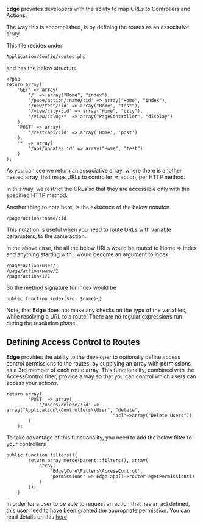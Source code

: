 **Edge** provides developers with the ability to map URLs to Controllers and Actions.

The way this is accomplished, is by defining the routes as an associative array.

This file resides under

```
Application/Config/routes.php
```

and has the below structure

```
<?php
return array(
    'GET' => array(
        '/' => array("Home", "index"),
        '/page/action/:name/:id' => array("Home", "index"),
        '/new/test/:id' => array("Home", "test"),
        '/view/city/:id' => array("Home", "city"),
        '/view/:slug/*  => array("PageController", "display")
    ),
    'POST' => array(
        '/rest/api/:id' => array('Home', 'post')
    ),
    '*' => array(
        '/api/update/:id' => array("Home", "test")
    )
);
```

As you can see we return an associative array, where there is another nested array, that maps URLs to controller => action, per HTTP method.

In this way, we restrict the URLs so that they are accessible only with the specified HTTP method.

Another thing to note here, is the existence of the below notation
```
/page/action/:name/:id
```

This notation is useful when you need to route URLs with variable parameters, to the same action.

In the above case, the all the below URLs would be routed to Home => index and anything starting with **:** would become an argument to index

```
/page/action/user/1
/page/action/name/2
/page/action/1/1
```

So the method signature for index would be

```
public function index($id, $name){}
```

Note, that **Edge** does not make any checks on the type of the variables, while resolving a URL to a route. There are no regular expressions run during the resolution phase.

## Defining Access Control to Routes ##

**Edge** provides the ability to the developer to optionally define access control permissions to the routes, by supplying an array with permissions, as a 3rd member of each route array. This functionality, combined with the AccessControl filter, provide a way so that you can control which users can access your actions.

```
return array(
        'POST' => array(
            '/users/delete/:id' => array("Application\\Controllers\\User", "delete",
                                       "acl"=>array("Delete Users"))
        )
    );
```

To take advantage of this functionality, you need to add the below filter to your controllers
```
public function filters(){
        return array_merge(parent::filters(), array(
            array(
                'Edge\Core\Filters\AccessControl',
                "permissions" => Edge:app()->router->getPermissions()
            )
        ));
    }
```
In order for a user to be able to request an action that has an acl defined, this user need to have been granted the appropriate permission.
You can read details on this [here](RBAC.md)